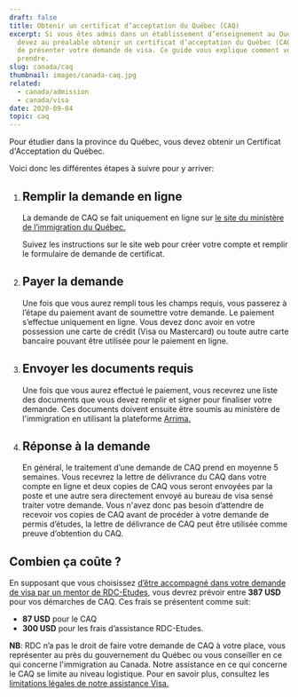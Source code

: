 ```yaml
---
draft: false
title: Obtenir un certificat d’acceptation du Québec (CAQ)
excerpt: Si vous êtes admis dans un établissement d’enseignement au Québec, vous
  devez au préalable obtenir un certificat d’acceptation du Québec (CAQ) avant
  de présenter votre demande de visa. Ce guide vous explique comment vous y
  prendre.
slug: canada/caq
thumbnail: images/canada-caq.jpg
related:
  - canada/admission
  - canada/visa
date: 2020-09-04
topic: caq
---
```

Pour étudier dans la province du Québec, vous devez obtenir un Certificat d'Acceptation du Québec.

Voici donc les différentes étapes à suivre pour y arriver:

1. ## Remplir la demande en ligne

   La demande de CAQ se fait uniquement en ligne sur <a href="https://www.immigration-quebec.gouv.qc.ca/fr/services/caq-electronique/nouvelle-demande.html" target="_blank" rel="nofollow noopener">le site du ministère de l’immigration du Québec.</a>

   Suivez les instructions sur le site web pour créer votre compte et remplir le formulaire de demande de certificat.
2. ## Payer la demande

   Une fois que vous aurez rempli tous les champs requis, vous passerez à l’étape du paiement avant de soumettre votre demande. Le paiement s’effectue uniquement en ligne. Vous devez donc avoir en votre possession une carte de crédit (Visa ou Mastercard) ou toute autre carte bancaire pouvant être utilisée pour le paiement en ligne.
3. ## Envoyer les documents requis

   Une fois que vous aurez effectué le paiement, vous recevrez une liste des documents que vous devez remplir et signer pour finaliser votre demande.
   Ces documents doivent ensuite être soumis au ministère de l'immigration en utilisant la plateforme <a href="http://www.immigration-quebec.gouv.qc.ca/fr/informations/arrima/depot-documents.html" target="_blank" rel="nofollow noopener">Arrima.</a>
4. ## Réponse à la demande

   En général, le traitement d’une demande de CAQ prend en moyenne 5 semaines. Vous recevrez la lettre de délivrance du CAQ dans votre compte en ligne et deux copies de CAQ vous seront envoyées par la poste et une autre sera directement envoyé au bureau de visa sensé traiter votre demande.
   Vous n'avez donc pas besoin d’attendre de recevoir vos copies de CAQ avant de procéder à votre demande de permis d’études, la lettre de délivrance de CAQ peut être utilisée comme preuve d’obtention du CAQ.

## Combien ça coûte ?

En supposant que vous choisissez [d’être accompagné dans votre demande de visa par un mentor de RDC-Etudes](/accompagnement), vous devrez prévoir entre **387 USD** pour vos démarches de CAQ.
Ces frais se présentent comme suit:

* **87 USD** pour le CAQ
* **300 USD** pour les frais d’assistance RDC-Etudes.

**NB**: RDC n’a pas le droit de faire votre demande de CAQ à votre place, vous représenter au près du gouvernement du Québec ou vous conseiller en ce qui concerne l'immigration au Canada. Notre assistance en ce qui concerne le CAQ se limite au niveau logistique. Pour en savoir plus, consultez les [limitations légales de notre assistance Visa.](/assistance-visa)
